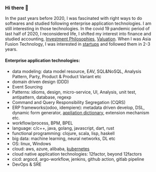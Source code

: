 ### Hi there 👋

In the past years before 2020, I was fascinated with right ways to do softwares and studied following enterprise application technologies. I am still interesting in those technologies. In the covid 19 pandemic period of last half of 2020, I reconsidered life, I shifted my interest into finance and studied accounting, [Investment Philosophies](https://pages.stern.nyu.edu/~adamodar/New_Home_Page/webcastinvphil.htm), [Valuation](https://pages.stern.nyu.edu/~adamodar/New_Home_Page/webcastvalonline.htm). When I was Asia Fusion Technology, I was interested in [startups](#startups) and followed them in 2-3 years.

#### Enterprise application technologies:
* data modeling: data model resource, EAV, SQL&NoSQL, Analysis Pattern, Party, Product & Product Variant etc
* domain driven design (DDD)
* Event Sourcing
* Patterns: idioms, design, micro-service, UI, Analysis, unit test, antipattern, database, regexp
* Command and Query Responsibility Segregation (CQRS)
* ERP frameworks(odoo, idempiere): metadata driven develop, DSL, dynamic form generator, [appliation dictionary](https://adempiere.gitbook.io/docs/system-administration/the-application-dictionary), extension mechanism  etc.
* workflow/process, BPM, BPEL
* language: c/c++, java, golang, javascript, dart, rust
* functional programming: clojure, scala, lisp, haskell
* big data: machine learning, neural networks, DL etc
* OS: linux, Windows
* cloud: aws, azure, alibaba, [kubernetes](https://github.com/jackliusr/k8s)
* cloud native application technologies: 12factor, beyond 12factors
* cicd: argocd, argo-workflow, jenkins, github action, gitlab pipeline
* DevOps & SRE

